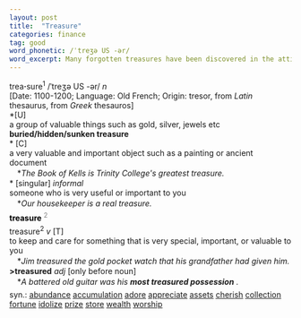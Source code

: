 ```yaml
---
layout: post
title:  "Treasure"
categories: finance
tag: good
word_phonetic: /ˈtreʒə US -ər/
word_excerpt: Many forgotten treasures have been discovered in the attics of old houses.
---
```

<DIV style="MARGIN: 0px 0px 5px">trea<B>·</B>sure<SUP>1</SUP> /ˈtreʒə US -ər/ <I>n</I> <BR>[Date: 1100-1200; Language: Old French; Origin: tresor, from <I>Latin</I> thesaurus, from <I>Greek</I> thesauros]<BR>*[U] <BR>a group of valuable things such as gold, silver, jewels etc<BR><B>buried/hidden/sunken treasure</B><BR>* [C] <BR>a very valuable and important object such as a painting or ancient document<BR>　*<I>The Book of Kells is Trinity College's greatest treasure.</I><BR>* [singular] <I>informal</I> <BR>someone who is very useful or important to you<BR>　*<I>Our housekeeper is a real treasure.</I></DIV>
<DIV style="COLOR: #808080; MARGIN: 0px 0px 5px; LINE-HEIGHT: normal"><SPAN style="FONT-SIZE: 10.5pt; COLOR: #000000; LINE-HEIGHT: normal"><B>treasure</B></SPAN> <SUP style="FONT-SIZE: 83%; LINE-HEIGHT: normal">2</SUP> </DIV>
<DIV style="MARGIN: 0px 0px 5px">treasure<SUP>2</SUP> <I>v</I> [T] <BR>to keep and care for something that is very special, important, or valuable to you<BR>　*<I>Jim treasured the gold pocket watch that his grandfather had given him.</I><BR><B>&gt;treasured</B> <I>adj</I> [only before noun] <BR>　*<I>A battered old guitar was his <B>most treasured possession</B> .</I></DIV>
<DIV style="MARGIN: 0px 0px 5px">
<DIV style="MARGIN: 4px 0px">syn.: <A href="{{ site.baseurl }}/abundance"><U>abundance</U></A> <A href="{{ site.baseurl }}/accumulation"><U>accumulation</U></A> <A href="{{ site.baseurl }}/adore"><U>adore</U></A> <A href="{{ site.baseurl }}/appreciate"><U>appreciate</U></A> <A href="{{ site.baseurl }}/assets"><U>assets</U></A> <A href="{{ site.baseurl }}/cherish"><U>cherish</U></A> <A href="{{ site.baseurl }}/collection"><U>collection</U></A> <A href="{{ site.baseurl }}/fortune"><U>fortune</U></A> <A href="{{ site.baseurl }}/idolize"><U>idolize</U></A> <A href="{{ site.baseurl }}/prize"><U>prize</U></A> <A href="{{ site.baseurl }}/store"><U>store</U></A> <A href="{{ site.baseurl }}/wealth"><U>wealth</U></A> <A href="{{ site.baseurl }}/worship"><U>worship</U></A></DIV></DIV>
